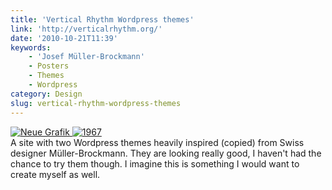 ```yaml
---
title: 'Vertical Rhythm Wordpress themes'
link: 'http://verticalrhythm.org/'
date: '2010-10-21T11:39'
keywords:
    - 'Josef Müller-Brockmann'
    - Posters
    - Themes
    - Wordpress
category: Design
slug: vertical-rhythm-wordpress-themes
---
```


[ ![](http://verticalrhythm.org/wp-content/uploads/2010/09/neue-grafik1.jpg "Neue Grafik") ](http://verticalrhythm.org/) [ ![](http://verticalrhythm.org/wp-content/uploads/2010/09/19672.jpg "1967") ](http://verticalrhythm.org/)  
A site with two Wordpress themes heavily inspired (copied) from Swiss designer Müller-Brockmann. They are looking really good, I haven't had the chance to try them though. I imagine this is something I would want to create myself as well.
